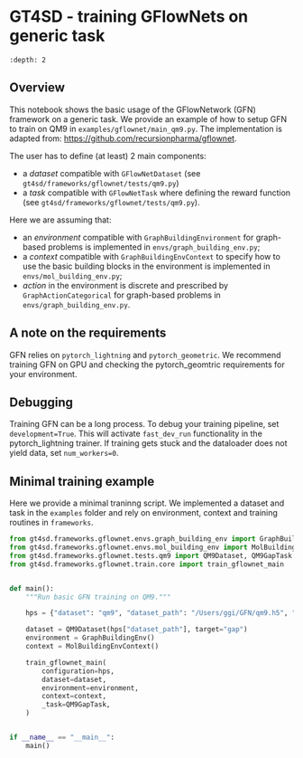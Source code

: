 # GT4SD - training GFlowNets on generic task


```{contents}
:depth: 2
```

## Overview

This notebook shows the basic usage of the GFlowNetwork (GFN) framework on a generic task. 
We provide an example of how to setup GFN to train on QM9 in `examples/gflownet/main_qm9.py`.
The implementation is adapted from: https://github.com/recursionpharma/gflownet.

The user has to define (at least) 2 main components:

* a *dataset* compatible with `GFlowNetDataset` (see `gt4sd/frameworks/gflownet/tests/qm9.py`)
* a *task* compatible with `GFlowNetTask` where defining the reward function (see `gt4sd/frameworks/gflownet/tests/qm9.py`).

Here we are assuming that:
* an *environment* compatible with `GraphBuildingEnvironment` for graph-based problems is implemented in `envs/graph_building_env.py`;
* a *context* compatible with `GraphBuildingEnvContext` to specify how to use the basic building blocks in the environment is implemented in `envs/mol_building_env.py`;
* *action* in the environment is discrete and prescribed by `GraphActionCategorical` for graph-based problems in `envs/graph_building_env.py`.


## A note on the requirements

GFN relies on `pytorch_lightning` and `pytorch_geometric`. 
We recommend training GFN on GPU and checking the pytorch_geomtric requirements for your environment.

## Debugging

Training GFN can be a long process. To debug your training pipeline, set `development=True`. This will activate `fast_dev_run` functionality in the pytorch_lightning trainer.
If training gets stuck and the dataloader does not yield data, set `num_workers=0`.

## Minimal training example

Here we provide a minimal traninng script. We implemented a dataset and task in the `examples` folder and rely on environment, context and training routines in `frameworks`.

```python
from gt4sd.frameworks.gflownet.envs.graph_building_env import GraphBuildingEnv
from gt4sd.frameworks.gflownet.envs.mol_building_env import MolBuildingEnvContext
from gt4sd.frameworks.gflownet.tests.qm9 import QM9Dataset, QM9GapTask
from gt4sd.frameworks.gflownet.train.core import train_gflownet_main


def main():
    """Run basic GFN training on QM9."""

    hps = {"dataset": "qm9", "dataset_path": "/Users/ggi/GFN/qm9.h5", "device": "cpu"}

    dataset = QM9Dataset(hps["dataset_path"], target="gap")
    environment = GraphBuildingEnv()
    context = MolBuildingEnvContext()

    train_gflownet_main(
        configuration=hps,
        dataset=dataset,
        environment=environment,
        context=context,
        _task=QM9GapTask,
    )


if __name__ == "__main__":
    main()
```
